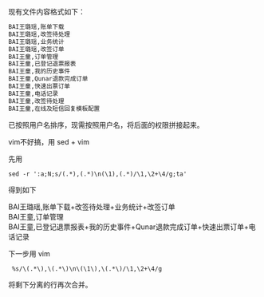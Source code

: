 现有文件内容格式如下：

```txt
BAI王璐瑶,账单下载
BAI王璐瑶,改签待处理
BAI王璐瑶,业务统计
BAI王璐瑶,改签订单
BAI王童,订单管理
BAI王童,已登记退票报表
BAI王童,我的历史事件
BAI王童,Qunar退款完成订单
BAI王童,快速出票订单
BAI王童,电话记录
BAI王童,改签待处理
BAI王童,在线及短信回复模板配置
```

已按照用户名排序，现需按照用户名，将后面的权限拼接起来。

vim不好搞，用 sed + vim

先用

```shell
sed -r ':a;N;s/(.*),(.*)\n(\1),(.*)/\1,\2+\4/g;ta'
```

得到如下

BAI王璐瑶,账单下载+改签待处理+业务统计+改签订单 \
BAI王童,订单管理 \
BAI王童,已登记退票报表+我的历史事件+Qunar退款完成订单+快速出票订单+电话记录

下一步用 vim

```shell
 %s/\(.*\),\(.*\)\n\(\1\),\(.*\)/\1,\2+\4/g
```

将剩下分离的行再次合并。
